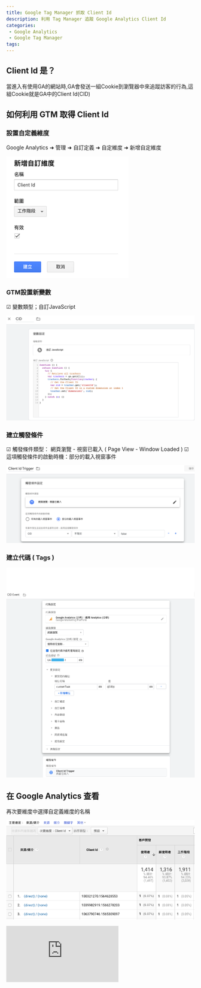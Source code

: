 ```yaml
---
title: Google Tag Manager 抓取 Client Id
description: 利用 Tag Manager 追蹤 Google Analytics Client Id
categories:
 - Google Analytics
 - Google Tag Manager
tags:
---
```

## Client Id 是？

當進入有使用GA的網站時,GA會發送一組Cookie到瀏覽器中來追蹤訪客的行為,這組Cookie就是GA中的Client Id(CID)

## 如何利用 GTM 取得 Client Id

### 設置自定義維度

Google Analytics &#10140; 管理 &#10140; 自訂定義 &#10140; 自定維度 &#10140; 新增自定維度

![cid-1](/assets/images/post/cid-1.png)

### GTM設置新變數

&#9745; 變數類型；自訂JavaScript

<script src="https://gist.github.com/chuan520/ed0a4b7784969ec26626d6d0c632f62f.js"></script>

![cid-2](/assets/images/post/cid-2.png)

### 建立觸發條件

&#9745; 觸發條件類型： 網頁瀏覽 - 視窗已載入 ( Page View - Window Loaded )
&#9745; 這項觸發條件的啟動時機：部分的載入視窗事件

![cid-3](/assets/images/post/cid-3.png)

### 建立代碼 ( Tags )

![cid-4](/assets/images/post/cid-4.png)

## 在 Google Analytics 查看

再次要維度中選擇自定義維度的名稱

![cid-5](/assets/images/post/cid-5.png)

<iframe data-v-b66e9a5a="" src="https://button.like.co/in/embed/a0976663511/button?referrer=https://chuancode.github.io/google%20analytics/google%20tag%20manager/2019/10/08/gtm-track-clientId/" frameborder="0" class="lc-margin-top-64 lc-margin-bottom-32 lc-mobile"></iframe>

